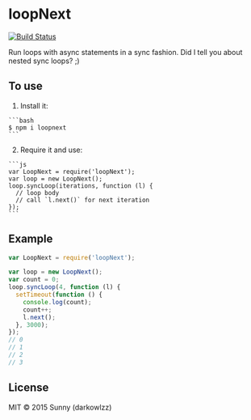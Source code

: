 loopNext
========
[![Build Status](https://travis-ci.org/darkowlzz/simple-headers.svg?branch=master)](https://travis-ci.org/darkowlzz/loopNext)

Run loops with async statements in a sync fashion. Did I tell you about nested sync loops? ;)


## To use

  1. Install it:

    ```bash
    $ npm i loopnext
    ```

  2. Require it and use:

    ```js
    var LoopNext = require('loopNext');
    var loop = new LoopNext();
    loop.syncLoop(iterations, function (l) {
      // loop body
      // call `l.next()` for next iteration
    });
    ```

## Example
```js
var LoopNext = require('loopNext');

var loop = new LoopNext();
var count = 0;
loop.syncLoop(4, function (l) {
  setTimeout(function () {
    console.log(count);
    count++;
    l.next();
  }, 3000);
});
// 0
// 1
// 2
// 3
```

## License

MIT &copy; 2015 Sunny (darkowlzz)
